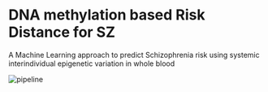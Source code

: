 # DNA methylation based Risk Distance for SZ
A Machine Learning approach to predict  Schizophrenia risk using systemic interindividual epigenetic variation in whole blood


![pipeline](https://raw.githubusercontent.com/cjgunase/CoRSIV_SZ_Risk_Distance/master/Presentation3.jpg|width=100)

